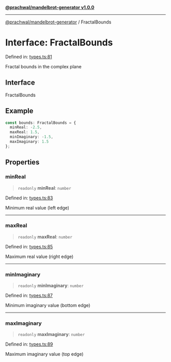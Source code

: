 [**@prachwal/mandelbrot-generator v1.0.0**](../README.md)

***

[@prachwal/mandelbrot-generator](../globals.md) / FractalBounds

# Interface: FractalBounds

Defined in: [types.ts:81](https://github.com/prachwal/mandelbrot-generator/blob/774585aef1c1cbc7e412618ceaebc4d9e4774868/src/types.ts#L81)

Fractal bounds in the complex plane

## Interface

FractalBounds

## Example

```typescript
const bounds: FractalBounds = {
  minReal: -2.5,
  maxReal: 1.5,
  minImaginary: -1.5,
  maxImaginary: 1.5
};
```

## Properties

### minReal

> `readonly` **minReal**: `number`

Defined in: [types.ts:83](https://github.com/prachwal/mandelbrot-generator/blob/774585aef1c1cbc7e412618ceaebc4d9e4774868/src/types.ts#L83)

Minimum real value (left edge)

***

### maxReal

> `readonly` **maxReal**: `number`

Defined in: [types.ts:85](https://github.com/prachwal/mandelbrot-generator/blob/774585aef1c1cbc7e412618ceaebc4d9e4774868/src/types.ts#L85)

Maximum real value (right edge)

***

### minImaginary

> `readonly` **minImaginary**: `number`

Defined in: [types.ts:87](https://github.com/prachwal/mandelbrot-generator/blob/774585aef1c1cbc7e412618ceaebc4d9e4774868/src/types.ts#L87)

Minimum imaginary value (bottom edge)

***

### maxImaginary

> `readonly` **maxImaginary**: `number`

Defined in: [types.ts:89](https://github.com/prachwal/mandelbrot-generator/blob/774585aef1c1cbc7e412618ceaebc4d9e4774868/src/types.ts#L89)

Maximum imaginary value (top edge)
